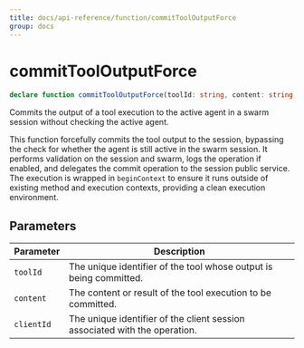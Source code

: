 ```yaml
---
title: docs/api-reference/function/commitToolOutputForce
group: docs
---
```


# commitToolOutputForce

```ts
declare function commitToolOutputForce(toolId: string, content: string, clientId: string): Promise<void>;
```

Commits the output of a tool execution to the active agent in a swarm session without checking the active agent.

This function forcefully commits the tool output to the session, bypassing the check for whether the agent is still active in the swarm session.
It performs validation on the session and swarm, logs the operation if enabled, and delegates the commit operation to the session public service.
The execution is wrapped in `beginContext` to ensure it runs outside of existing method and execution contexts, providing a clean execution environment.

## Parameters

| Parameter | Description |
|-----------|-------------|
| `toolId` | The unique identifier of the tool whose output is being committed. |
| `content` | The content or result of the tool execution to be committed. |
| `clientId` | The unique identifier of the client session associated with the operation. |
